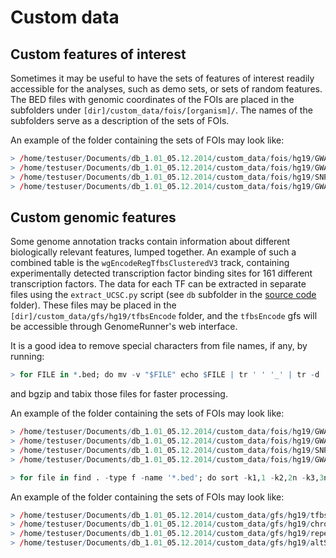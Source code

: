 


Custom data
============

Custom features of interest
-----------------------------

Sometimes it may be useful to have the sets of features of interest readily accessible for the analyses, such as demo sets, or sets of random features. The BED files with genomic coordinates of the FOIs are placed in the subfolders under `[dir]/custom_data/fois/[organism]/`. The names of the subfolders serve as a description of the sets of FOIs.

An example of the folder containing the sets of FOIs may look like:


```r
> /home/testuser/Documents/db_1.01_05.12.2014/custom_data/fois/hg19/GWAStest1/*.bed
> /home/testuser/Documents/db_1.01_05.12.2014/custom_data/fois/hg19/GWASrand/*.bed
> /home/testuser/Documents/db_1.01_05.12.2014/custom_data/fois/hg19/SNPsCommonRand/*.bed
> /home/testuser/Documents/db_1.01_05.12.2014/custom_data/fois/hg19/GWAScatalogFull/*.bed
```


Custom genomic features
-----------------------

Some genome annotation tracks contain information about different biologically relevant features, lumped together. An example of such a combined table is the `wgEncodeRegTfbsClusteredV3` track, containing experimentally detected transcription factor binding sites for 161 different transcription factors. The data for each TF can be extracted in separate files using the `extract_UCSC.py` script (see `db` subfolder in the [source code](https://github.com/mdozmorov/genome_runner) folder). These files may be placed in the `[dir]/custom_data/gfs/hg19/tfbsEncode` folder, and the `tfbsEncode` gfs will be accessible through GenomeRunner's web interface.

It is a good idea to remove special characters from file names, if any, by running:


```r
> for FILE in *.bed; do mv -v "$FILE" echo $FILE | tr ' ' '_' | tr -d '[{}(),!]' | tr -d "'" | tr '[A-Z]' '[a-z]' | sed 's/_-_/_/g';done
```


and bgzip and tabix those files for faster processing.

An example of the folder containing the sets of FOIs may look like:


```r
> /home/testuser/Documents/db_1.01_05.12.2014/custom_data/fois/hg19/GWAStest1/*.bed
> /home/testuser/Documents/db_1.01_05.12.2014/custom_data/fois/hg19/GWASrand/*.bed
> /home/testuser/Documents/db_1.01_05.12.2014/custom_data/fois/hg19/SNPsCommonRand/*.bed
> /home/testuser/Documents/db_1.01_05.12.2014/custom_data/fois/hg19/GWAScatalogFull/*.bed
```



```r
> for file in find . -type f -name '*.bed'; do sort -k1,1 -k2,2n -k3,3n $file | uniq > $file"a" && mv $file"a" $file && bgzip $file && tabix $file".gz";done
```


An example of the folder containing the sets of FOIs may look like:


```r
> /home/testuser/Documents/db_1.01_05.12.2014/custom_data/gfs/hg19/tfbsEncode/*.bed
> /home/testuser/Documents/db_1.01_05.12.2014/custom_data/gfs/hg19/chromStates/*.bed
> /home/testuser/Documents/db_1.01_05.12.2014/custom_data/gfs/hg19/repeats/*.bed
> /home/testuser/Documents/db_1.01_05.12.2014/custom_data/gfs/hg19/altSplicing/*.bed
```



